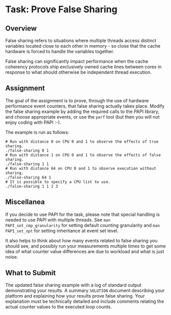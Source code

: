 # Task: Prove False Sharing

## Overview

False sharing refers to situations where multiple threads access distinct
variables located close to each other in memory - so close that
the cache hardware is forced to handle the variables together.

False sharing can significantly impact performance when
the cache coherency protocols ship exclusively owned
cache lines between cores in response to what should
otherwise be independent thread execution.

## Assignment

The goal of the assignment is to prove, through the use of hardware performance event counters,
that false sharing actually takes place. Modify the false sharing example by adding
the required calls to the PAPI library, and choose appropriate events, or
use the `perf` tool (but then you will not enjoy coding with PAPI :-).

The example is run as follows:

```shell
# Run with distance 0 on CPU 0 and 1 to observe the effects of true sharing.
./false-sharing 0 1
# Run with distance 1 on CPU 0 and 1 to observe the effects of false sharing.
./false-sharing 1 1
# Run with distance 64 on CPU 0 and 1 to observe execution without sharing.
./false-sharing 64 1
# It is possible to specify a CPU list to use.
./false-sharing 1 1 2 3
```

## Miscellanea

If you decide to use PAPI for the task, please note that special handling is needed to use PAPI with multiple threads.
See `man PAPI_set_cmp_granularity` for setting default counting granularity
and `man PAPI_set_opt` for setting inheritance at event set level.

It also helps to think about how many events related to false sharing you should see,
and possibly run your measurements multiple times to get some idea of what
counter value differences are due to workload and what is just noise.

## What to Submit

The updated false sharing example with a log of standard output demonstrating your results.
A summary `SOLUTION` document describing your platform and explaining how your results prove false sharing.
Your explanation must be technically detailed and include comments relating the actual counter values to the executed loop counts.
